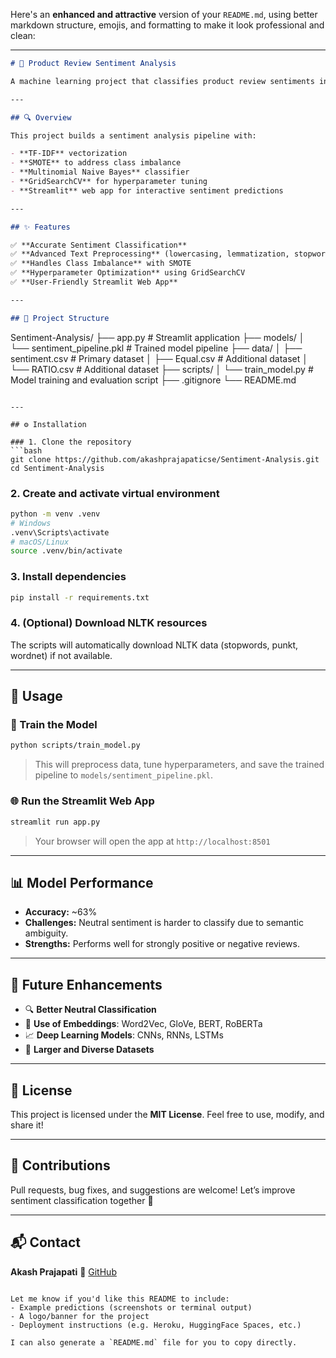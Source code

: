 Here's an **enhanced and attractive** version of your `README.md`, using better markdown structure, emojis, and formatting to make it look professional and clean:

---

```markdown
# 📝 Product Review Sentiment Analysis

A machine learning project that classifies product review sentiments into **Positive**, **Negative**, or **Neutral** using natural language processing and supervised learning. It includes a fully functional **Streamlit web app** for real-time predictions.

---

## 🔍 Overview

This project builds a sentiment analysis pipeline with:

- **TF-IDF** vectorization
- **SMOTE** to address class imbalance
- **Multinomial Naive Bayes** classifier
- **GridSearchCV** for hyperparameter tuning
- **Streamlit** web app for interactive sentiment predictions

---

## ✨ Features

✅ **Accurate Sentiment Classification**  
✅ **Advanced Text Preprocessing** (lowercasing, lemmatization, stopwords removal)  
✅ **Handles Class Imbalance** with SMOTE  
✅ **Hyperparameter Optimization** using GridSearchCV  
✅ **User-Friendly Streamlit Web App**

---

## 📁 Project Structure

```

Sentiment-Analysis/
├── app.py                     # Streamlit application
├── models/
│   └── sentiment\_pipeline.pkl # Trained model pipeline
├── data/
│   ├── sentiment.csv          # Primary dataset
│   ├── Equal.csv              # Additional dataset
│   └── RATIO.csv              # Additional dataset
├── scripts/
│   └── train\_model.py         # Model training and evaluation script
├── .gitignore
└── README.md

````

---

## ⚙️ Installation

### 1. Clone the repository
```bash
git clone https://github.com/akashprajapaticse/Sentiment-Analysis.git
cd Sentiment-Analysis
````

### 2. Create and activate virtual environment

```bash
python -m venv .venv
# Windows
.venv\Scripts\activate
# macOS/Linux
source .venv/bin/activate
```

### 3. Install dependencies

```bash
pip install -r requirements.txt
```

### 4. (Optional) Download NLTK resources

The scripts will automatically download NLTK data (stopwords, punkt, wordnet) if not available.

---

## 🚀 Usage

### 🔧 Train the Model

```bash
python scripts/train_model.py
```

> This will preprocess data, tune hyperparameters, and save the trained pipeline to `models/sentiment_pipeline.pkl`.

### 🌐 Run the Streamlit Web App

```bash
streamlit run app.py
```

> Your browser will open the app at `http://localhost:8501`

---

## 📊 Model Performance

* **Accuracy:** \~63%
* **Challenges:** Neutral sentiment is harder to classify due to semantic ambiguity.
* **Strengths:** Performs well for strongly positive or negative reviews.

---

## 🌱 Future Enhancements

* 🔍 **Better Neutral Classification**
* 🧠 **Use of Embeddings**: Word2Vec, GloVe, BERT, RoBERTa
* 📈 **Deep Learning Models**: CNNs, RNNs, LSTMs
* 🧪 **Larger and Diverse Datasets**

---

## 📜 License

This project is licensed under the **MIT License**.
Feel free to use, modify, and share it!

---

## 🙌 Contributions

Pull requests, bug fixes, and suggestions are welcome!
Let’s improve sentiment classification together 💬

---

## 📬 Contact

**Akash Prajapati**
🔗 [GitHub](https://github.com/akashprajapaticse)

```

Let me know if you'd like this README to include:
- Example predictions (screenshots or terminal output)
- A logo/banner for the project
- Deployment instructions (e.g. Heroku, HuggingFace Spaces, etc.)

I can also generate a `README.md` file for you to copy directly.
```
